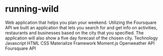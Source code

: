 # running-wild
Web application that helps you plan your weekend. Utilizing the Foursquare API we built an application that lets you search for and get info on activities, restaurants and businesses based on the city that you specified. The application will also show a five day forecast of the chosen city.  Technology Javascript HTML CSS Materialize Framework Moment.js Openweather API Foursquare API

